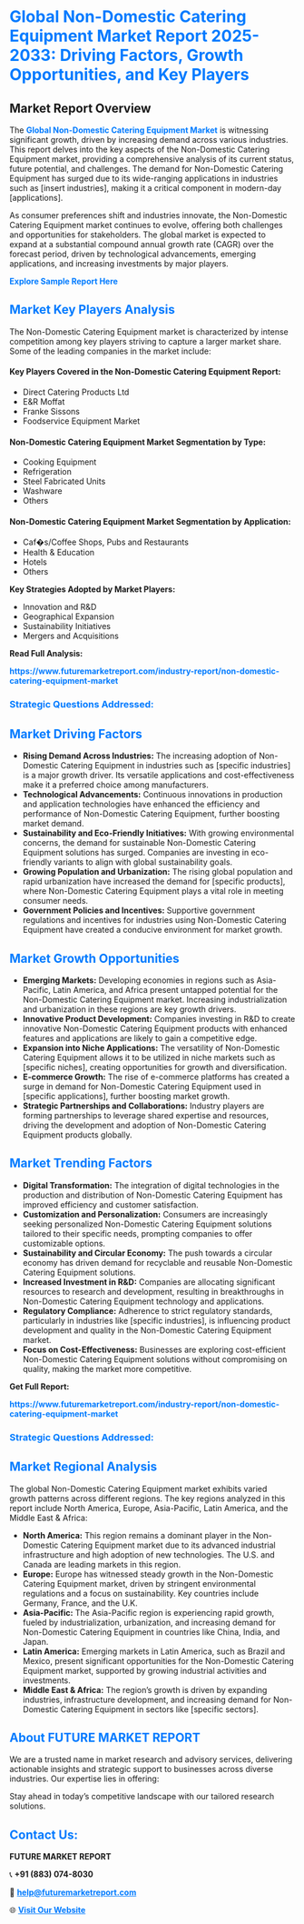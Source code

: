 <h1 style="color: #007BFF;">Global Non-Domestic Catering Equipment Market Report 2025-2033: Driving Factors, Growth Opportunities, and Key Players</h1>

<section id="overview">
<h2>Market Report Overview</h2>
<p>The <a href="https://www.futuremarketreport.com/industry-report/non-domestic-catering-equipment-market" style="color: #007BFF; text-decoration: none;"><strong>Global Non-Domestic Catering Equipment Market</strong></a> is witnessing significant growth, driven by increasing demand across various industries. This report delves into the key aspects of the Non-Domestic Catering Equipment market, providing a comprehensive analysis of its current status, future potential, and challenges. The demand for Non-Domestic Catering Equipment has surged due to its wide-ranging applications in industries such as [insert industries], making it a critical component in modern-day [applications].</p>
<p>As consumer preferences shift and industries innovate, the Non-Domestic Catering Equipment market continues to evolve, offering both challenges and opportunities for stakeholders. The global market is expected to expand at a substantial compound annual growth rate (CAGR) over the forecast period, driven by technological advancements, emerging applications, and increasing investments by major players.</p>
</section>

<section id="overview">
<p><a href="https://www.futuremarketreport.com/request-sample/reportId=54740" style="color: #007BFF; text-decoration: none;"><strong>Explore Sample Report Here</strong></a></p>
</section>

<section id="key-players">
<h2 style="color: #007BFF;">Market Key Players Analysis</h2>
<p>The Non-Domestic Catering Equipment market is characterized by intense competition among key players striving to capture a larger market share. Some of the leading companies in the market include:</p>
<h4>Key Players Covered in the Non-Domestic Catering Equipment Report:</h4>
<ul><li>Direct Catering Products Ltd</li><li>E&amp;R Moffat</li><li>Franke Sissons</li><li>Foodservice Equipment Market</li></ul>
<h4>Non-Domestic Catering Equipment Market Segmentation by Type:</h4>
<ul><li>Cooking Equipment</li><li>Refrigeration</li><li>Steel Fabricated Units</li><li>Washware</li><li>Others</li></ul>

<h4>Non-Domestic Catering Equipment Market Segmentation by Application:</h4>
<ul><li>Caf�s/Coffee Shops, Pubs and Restaurants</li><li>Health &amp; Education</li><li>Hotels</li><li>Others</li></ul>
<p><strong>Key Strategies Adopted by Market Players:</strong></p>
<ul>
<li>Innovation and R&D</li>
<li>Geographical Expansion</li>
<li>Sustainability Initiatives</li>
<li>Mergers and Acquisitions</li>
</ul>
</section>

<section>
<p><strong>Read Full Analysis: </strong></p><a href="https://www.futuremarketreport.com/industry-report/non-domestic-catering-equipment-market" style="color: #007BFF; text-decoration: none;"><strong>https://www.futuremarketreport.com/industry-report/non-domestic-catering-equipment-market</strong></a>
<h3 style="color: #007BFF;">Strategic Questions Addressed:</h3>
</section>

<section id="driving-factors">
<h2 style="color: #007BFF;">Market Driving Factors</h2>
<ul>
<li><strong>Rising Demand Across Industries:</strong> The increasing adoption of Non-Domestic Catering Equipment in industries such as [specific industries] is a major growth driver. Its versatile applications and cost-effectiveness make it a preferred choice among manufacturers.</li>
<li><strong>Technological Advancements:</strong> Continuous innovations in production and application technologies have enhanced the efficiency and performance of Non-Domestic Catering Equipment, further boosting market demand.</li>
<li><strong>Sustainability and Eco-Friendly Initiatives:</strong> With growing environmental concerns, the demand for sustainable Non-Domestic Catering Equipment solutions has surged. Companies are investing in eco-friendly variants to align with global sustainability goals.</li>
<li><strong>Growing Population and Urbanization:</strong> The rising global population and rapid urbanization have increased the demand for [specific products], where Non-Domestic Catering Equipment plays a vital role in meeting consumer needs.</li>
<li><strong>Government Policies and Incentives:</strong> Supportive government regulations and incentives for industries using Non-Domestic Catering Equipment have created a conducive environment for market growth.</li>
</ul>
</section>

<section id="growth-opportunities">
<h2 style="color: #007BFF;">Market Growth Opportunities</h2>
<ul>
<li><strong>Emerging Markets:</strong> Developing economies in regions such as Asia-Pacific, Latin America, and Africa present untapped potential for the Non-Domestic Catering Equipment market. Increasing industrialization and urbanization in these regions are key growth drivers.</li>
<li><strong>Innovative Product Development:</strong> Companies investing in R&D to create innovative Non-Domestic Catering Equipment products with enhanced features and applications are likely to gain a competitive edge.</li>
<li><strong>Expansion into Niche Applications:</strong> The versatility of Non-Domestic Catering Equipment allows it to be utilized in niche markets such as [specific niches], creating opportunities for growth and diversification.</li>
<li><strong>E-commerce Growth:</strong> The rise of e-commerce platforms has created a surge in demand for Non-Domestic Catering Equipment used in [specific applications], further boosting market growth.</li>
<li><strong>Strategic Partnerships and Collaborations:</strong> Industry players are forming partnerships to leverage shared expertise and resources, driving the development and adoption of Non-Domestic Catering Equipment products globally.</li>
</ul>
</section>

<section id="trending-factors">
<h2 style="color: #007BFF;">Market Trending Factors</h2>
<ul>
<li><strong>Digital Transformation:</strong> The integration of digital technologies in the production and distribution of Non-Domestic Catering Equipment has improved efficiency and customer satisfaction.</li>
<li><strong>Customization and Personalization:</strong> Consumers are increasingly seeking personalized Non-Domestic Catering Equipment solutions tailored to their specific needs, prompting companies to offer customizable options.</li>
<li><strong>Sustainability and Circular Economy:</strong> The push towards a circular economy has driven demand for recyclable and reusable Non-Domestic Catering Equipment solutions.</li>
<li><strong>Increased Investment in R&D:</strong> Companies are allocating significant resources to research and development, resulting in breakthroughs in Non-Domestic Catering Equipment technology and applications.</li>
<li><strong>Regulatory Compliance:</strong> Adherence to strict regulatory standards, particularly in industries like [specific industries], is influencing product development and quality in the Non-Domestic Catering Equipment market.</li>
<li><strong>Focus on Cost-Effectiveness:</strong> Businesses are exploring cost-efficient Non-Domestic Catering Equipment solutions without compromising on quality, making the market more competitive.</li>
</ul>
</section>

<section>
<p><strong>Get Full Report: </strong></p><a href="https://www.futuremarketreport.com/industry-report/non-domestic-catering-equipment-market" style="color: #007BFF; text-decoration: none;"><strong>https://www.futuremarketreport.com/industry-report/non-domestic-catering-equipment-market</strong></a>
<h3 style="color: #007BFF;">Strategic Questions Addressed:</h3>
</section>


<section id="regional-analysis">
<h2 style="color: #007BFF;">Market Regional Analysis</h2>
<p>The global Non-Domestic Catering Equipment market exhibits varied growth patterns across different regions. The key regions analyzed in this report include North America, Europe, Asia-Pacific, Latin America, and the Middle East & Africa:</p>
<ul>
<li><strong>North America:</strong> This region remains a dominant player in the Non-Domestic Catering Equipment market due to its advanced industrial infrastructure and high adoption of new technologies. The U.S. and Canada are leading markets in this region.</li>
<li><strong>Europe:</strong> Europe has witnessed steady growth in the Non-Domestic Catering Equipment market, driven by stringent environmental regulations and a focus on sustainability. Key countries include Germany, France, and the U.K.</li>
<li><strong>Asia-Pacific:</strong> The Asia-Pacific region is experiencing rapid growth, fueled by industrialization, urbanization, and increasing demand for Non-Domestic Catering Equipment in countries like China, India, and Japan.</li>
<li><strong>Latin America:</strong> Emerging markets in Latin America, such as Brazil and Mexico, present significant opportunities for the Non-Domestic Catering Equipment market, supported by growing industrial activities and investments.</li>
<li><strong>Middle East & Africa:</strong> The region’s growth is driven by expanding industries, infrastructure development, and increasing demand for Non-Domestic Catering Equipment in sectors like [specific sectors].</li>
</ul>
</section>

<footer>
<h2 style="color: #007BFF;">About FUTURE MARKET REPORT</h2>
<p>We are a trusted name in market research and advisory services, delivering actionable insights and strategic support to businesses across diverse industries. Our expertise lies in offering:</p>

<p>Stay ahead in today’s competitive landscape with our tailored research solutions.</p>

<h2 style="color: #007BFF;">Contact Us:</h2>
<p><strong>FUTURE MARKET REPORT</strong></p>
<p>📞 <strong>+91 (883) 074-8030</strong></p>
<p>📧 <strong><a href="mailto:help@futuremarketreport.com" style="color: #007BFF;">help@futuremarketreport.com</a></strong></p>
<p>🌐 <strong><a href="https://www.futuremarketreport.com/" style="color: #007BFF;">Visit Our Website</a></strong></p>
</footer>